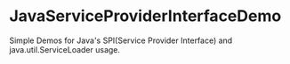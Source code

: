 JavaServiceProviderInterfaceDemo
================================

Simple Demos for Java's SPI(Service Provider Interface) and java.util.ServiceLoader usage.
